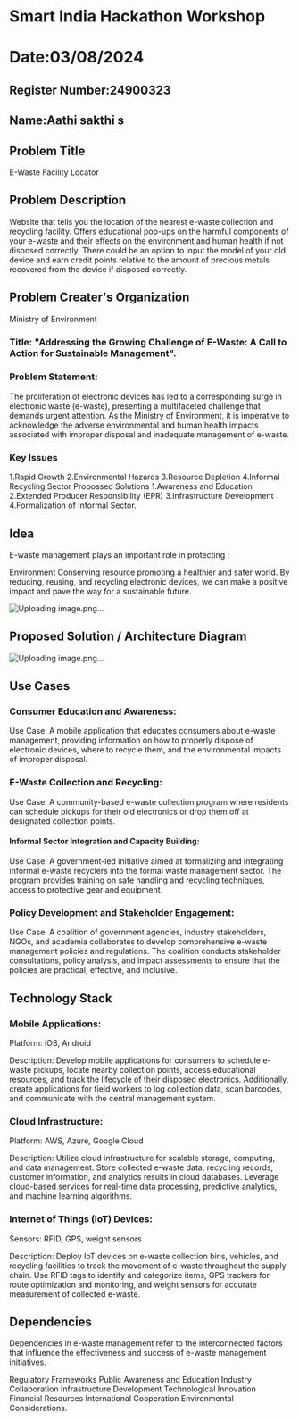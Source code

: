 # Smart India Hackathon Workshop
# Date:03/08/2024
## Register Number:24900323
## Name:Aathi sakthi s
## Problem Title
E-Waste Facility Locator
## Problem Description
Website that tells you the location of the nearest e-waste collection and recycling facility. Offers educational pop-ups on the harmful components of your e-waste and their effects on the environment and human health if not disposed correctly. There could be an option to input the model of your old device and earn credit points relative to the amount of precious metals recovered from the device if disposed correctly.
## Problem Creater's Organization
Ministry of Environment

### Title: "Addressing the Growing Challenge of E-Waste: A Call to Action for Sustainable Management".

### Problem Statement:

The proliferation of electronic devices has led to a corresponding surge in electronic waste (e-waste), presenting a multifaceted challenge that demands urgent attention. As the Ministry of Environment, it is imperative to acknowledge the adverse environmental and human health impacts associated with improper disposal and inadequate management of e-waste.

### Key Issues

1.Rapid Growth 2.Environmental Hazards 3.Resource Depletion 4.Informal Recycling Sector Propossed Solutions 1.Awareness and Education 2.Extended Producer Responsibility (EPR) 3.Infrastructure Development 4.Formalization of Informal Sector.

## Idea

E-waste management plays an important role in protecting :

Environment Conserving resource promoting a healthier and safer world. By reducing, reusing, and recycling electronic devices, we can make a positive impact and pave the way for a sustainable future.

![Uploading image.png…]()



## Proposed Solution / Architecture Diagram

![Uploading image.png…]()


## Use Cases

### Consumer Education and Awareness:

Use Case: A mobile application that educates consumers about e-waste management, providing information on how to properly dispose of electronic devices, where to recycle them, and the environmental impacts of improper disposal.

### E-Waste Collection and Recycling:

Use Case: A community-based e-waste collection program where residents can schedule pickups for their old electronics or drop them off at designated collection points.

#### Informal Sector Integration and Capacity Building:

Use Case: A government-led initiative aimed at formalizing and integrating informal e-waste recyclers into the formal waste management sector. The program provides training on safe handling and recycling techniques, access to protective gear and equipment.

### Policy Development and Stakeholder Engagement:

Use Case: A coalition of government agencies, industry stakeholders, NGOs, and academia collaborates to develop comprehensive e-waste management policies and regulations. The coalition conducts stakeholder consultations, policy analysis, and impact assessments to ensure that the policies are practical, effective, and inclusive.


## Technology Stack

### Mobile Applications:

Platform: iOS, Android

Description: Develop mobile applications for consumers to schedule e-waste pickups, locate nearby collection points, access educational resources, and track the lifecycle of their disposed electronics. Additionally, create applications for field workers to log collection data, scan barcodes, and communicate with the central management system.

### Cloud Infrastructure:

Platform: AWS, Azure, Google Cloud

Description: Utilize cloud infrastructure for scalable storage, computing, and data management. Store collected e-waste data, recycling records, customer information, and analytics results in cloud databases. Leverage cloud-based services for real-time data processing, predictive analytics, and machine learning algorithms.

### Internet of Things (IoT) Devices:

Sensors: RFID, GPS, weight sensors

Description: Deploy IoT devices on e-waste collection bins, vehicles, and recycling facilities to track the movement of e-waste throughout the supply chain. Use RFID tags to identify and categorize items, GPS trackers for route optimization and monitoring, and weight sensors for accurate measurement of collected e-waste.


## Dependencies

Dependencies in e-waste management refer to the interconnected factors that influence the effectiveness and success of e-waste management initiatives.

Regulatory Frameworks Public Awareness and Education Industry Collaboration Infrastructure Development Technological Innovation Financial Resources International Cooperation Environmental Considerations.

